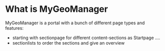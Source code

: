 # What is MyGeoManager

MyGeoManager is a portal with a bunch of different page types and features:

- starting with sectionpage for different content-sections as Startpage ....
- sectionlists to order the sections and give an overview
